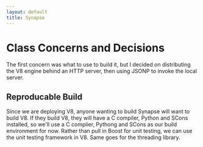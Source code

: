 ```yaml
---
layout: default
title: Synapse
---
```


# Class Concerns and Decisions

The first concern was what to use to build it, but I decided on distributing the
V8 engine behind an HTTP server, then using JSONP to invoke the local server.

## Reproducable Build

Since we are deploying V8, anyone wanting to build Synapse will want to build
V8. If they build V8, they will have a C compiler, Python and SCons installed,
so we'll use a C complier, Pythong and SCons as our build environment for now.
Rather than pull in Boost for unit testing, we can use the unit testing
framework in V8. Same goes for the threading library.

